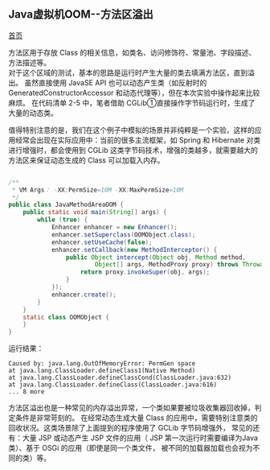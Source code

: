 ## Java虚拟机OOM--方法区溢出

[首页](../../REAMDE.md)

方法区用于存放 Class 的相关信息，如类名、访问修饰符、常量池、字段描述、方法描述等。  
对于这个区域的测试，基本的思路是运行时产生大量的类去填满方法区，直到溢出。
虽然直接使用 JavaSE API 也可以动态产生类（如反射时的GeneratedConstructorAccessor 和动态代理等），但在本次实验中操作起来比较麻烦。
在代码清单 2-5 中，笔者借助 CGLib①直接操作字节码运行时，生成了大量的动态类。


值得特别注意的是，我们在这个例子中模拟的场景并非纯粹是一个实验，这样的应用经常会出现在实际应用中：当前的很多主流框架，如 Spring 和 Hibernate 对类进行增强时，都会使用到 CGLib 这类字节码技术，增强的类越多，就需要越大的方法区来保证动态生成的 Class 可以加载入内存。

```java

/**
 * VM Args： -XX:PermSize=10M -XX:MaxPermSize=10M
 */
public class JavaMethodAreaOOM {
    public static void main(String[] args) {
        while (true) {
            Enhancer enhancer = new Enhancer();
            enhancer.setSuperclass(OOMObject.class);
            enhancer.setUseCache(false);
            enhancer.setCallback(new MethodInterceptor() {
                public Object intercept(Object obj, Method method,
                        Object[] args, MethodProxy proxy) throws Throwable {
                    return proxy.invokeSuper(obj, args);
                }
            });
            enhancer.create();
        }
    }
    static class OOMObject {
    }
}
```

运行结果：

```shell
Caused by: java.lang.OutOfMemoryError: PermGen space
at java.lang.ClassLoader.defineClass1(Native Method)
at java.lang.ClassLoader.defineClassCond(ClassLoader.java:632)
at java.lang.ClassLoader.defineClass(ClassLoader.java:616)
... 8 more
```

方法区溢出也是一种常见的内存溢出异常，一个类如果要被垃圾收集器回收掉，判定条件是非常苛刻的。
在经常动态生成大量 Class 的应用中，需要特别注意类的回收状况。这类场景除了上面提到的程序使用了 GCLib 字节码增强外，
常见的还有：大量 JSP 或动态产生 JSP 文件的应用（ JSP 第一次运行时需要编译为Java 类）、基于 OSGi 的应用（即使是同一个类文件，
被不同的加载器加载也会视为不同的类）等。
